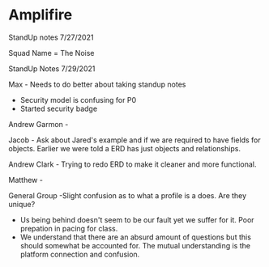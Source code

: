 # Amplifire

StandUp notes
7/27/2021

Squad Name = The Noise


StandUp Notes
7/29/2021

Max - Needs to do better about taking standup notes
- Security model is confusing for P0
- Started security badge

Andrew Garmon - 

Jacob - Ask about Jared's example and if we are required to have fields for objects. Earlier we were told a ERD has just objects and relationships.

Andrew Clark - Trying to redo ERD to make it cleaner and more functional.

Matthew - 

General Group
-Slight confusion as to what a profile is a does. Are they unique?
- Us being behind doesn't seem to be our fault yet we suffer for it. Poor prepation in pacing for class. 
- We understand that there are an absurd amount of questions but this should somewhat be accounted for. The mutual understanding is the platform connection and confusion. 
